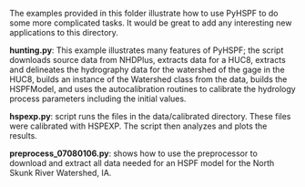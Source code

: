 The examples provided in this folder illustrate how to use PyHSPF to do some more complicated tasks. It would be great to add any interesting new applications to this directory.

**hunting.py**: This example illustrates many features of PyHSPF; the script downloads source data from NHDPlus, extracts data for a HUC8, extracts and delineates the hydrography data for the watershed of the gage in the HUC8, builds an instance of the Watershed class from the data, builds the HSPFModel, and uses the autocalibration routines to calibrate the hydrology process parameters including the initial values.

**hspexp.py**: script runs the files in the data/calibrated directory. These files were calibrated with HSPEXP. The script then analyzes and plots the results.

**preprocess_07080106.py**: shows how to use the preprocessor to download and extract all data needed for an HSPF model for the North Skunk River Watershed, IA.
 